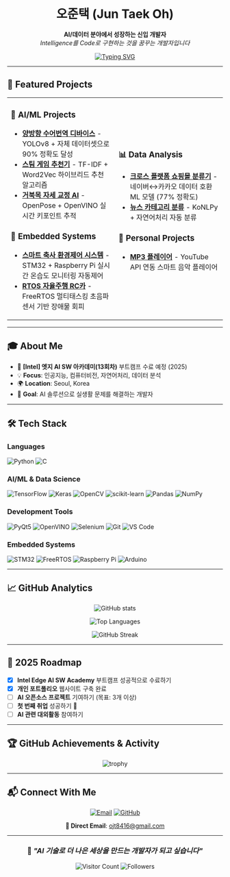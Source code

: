 <div align="center">

# 오준택 (Jun Taek Oh)


**AI/데이터 분야에서 성장하는 신입 개발자**  
*Intelligence를 Code로 구현하는 것을 꿈꾸는 개발자입니다*

[![Typing SVG](https://readme-typing-svg.demolab.com?font=Fira+Code&size=22&duration=3000&pause=1000&center=true&vCenter=true&multiline=true&width=600&height=100&lines=AI+%2F+Data+Developer;Intel+Edge+AI+SW+Academy;Python+%7C+TensorFlow+%7C+OpenCV)](https://git.io/typing-svg)

</div>

---

## 🚀 Featured Projects

<table>
<tr>
<td width="50%">

### 🤖 **AI/ML Projects**
- **[양방향 수어번역 디바이스](https://github.com/juntaek-oh/sign-language-device)** - YOLOv8 + 자체 데이터셋으로 90% 정확도 달성
- **[스팀 게임 추천기](https://github.com/juntaek-oh/game_recommendation)** - TF-IDF + Word2Vec 하이브리드 추천 알고리즘
- **[거북목 자세 교정 AI](https://github.com/juntaek-oh/turtle_neck)** - OpenPose + OpenVINO 실시간 키포인트 추적


### 🔧 **Embedded Systems**
- **[스마트 축사 환경제어 시스템](https://github.com/juntaek-oh/Smart-ENV_control-system)** - STM32 + Raspberry Pi 실시간 온습도 모니터링 자동제어 
- **[RTOS 자율주행 RC카](https://github.com/juntaek-oh/RTOS_RC_CAR)** - FreeRTOS 멀티태스킹 초음파 센서 기반 장애물 회피

</td>
<td width="50%">

### 📊 **Data Analysis**
- **[크로스 플랫폼 쇼핑몰 분류기](https://github.com/juntaek-oh/Crawling_Project)** - 네이버↔카카오 데이터 호환 ML 모델 (77% 정확도)
- **[뉴스 카테고리 분류](https://github.com/juntaek-oh/news_category_classfication)** - KoNLPy + 자연어처리 자동 분류

### 🎵 **Personal Projects**  
- **[MP3 플레이어](https://github.com/juntaek-oh/mp3_player)** - YouTube API 연동 스마트 음악 플레이어

</td>
</tr>
</table>

---

## 🎓 About Me

- 🏫 **[Intel] 엣지 AI SW 아카데미(13회차)** 부트캠프 수료 예정 (2025)
- 💡 **Focus**: 인공지능, 컴퓨터비전, 자연어처리, 데이터 분석  
- 🌍 **Location**: Seoul, Korea
- 🎯 **Goal**: AI 솔루션으로 실생활 문제를 해결하는 개발자

---

## 🛠️ Tech Stack

### **Languages**
![Python](https://img.shields.io/badge/Python-3776AB?style=for-the-badge&logo=python&logoColor=white)
![C](https://img.shields.io/badge/C-A8B9CC?style=for-the-badge&logo=c&logoColor=white)

### **AI/ML & Data Science**
![TensorFlow](https://img.shields.io/badge/TensorFlow-FF6F00?style=for-the-badge&logo=tensorflow&logoColor=white)
![Keras](https://img.shields.io/badge/Keras-FF0000?style=for-the-badge&logo=keras&logoColor=white)
![OpenCV](https://img.shields.io/badge/OpenCV-27338e?style=for-the-badge&logo=OpenCV&logoColor=white)
![scikit-learn](https://img.shields.io/badge/scikit--learn-F7931E?style=for-the-badge&logo=scikit-learn&logoColor=white)
![Pandas](https://img.shields.io/badge/Pandas-150458?style=for-the-badge&logo=pandas&logoColor=white)
![NumPy](https://img.shields.io/badge/NumPy-013243?style=for-the-badge&logo=numpy&logoColor=white)

### **Development Tools**
![PyQt5](https://img.shields.io/badge/PyQt5-41CD52?style=for-the-badge&logo=qt&logoColor=white)
![OpenVINO](https://img.shields.io/badge/OpenVINO-0071C5?style=for-the-badge&logo=intel&logoColor=white)
![Selenium](https://img.shields.io/badge/Selenium-43B02A?style=for-the-badge&logo=selenium&logoColor=white)
![Git](https://img.shields.io/badge/Git-F05032?style=for-the-badge&logo=git&logoColor=white)
![VS Code](https://img.shields.io/badge/VS%20Code-007ACC?style=for-the-badge&logo=visualstudiocode&logoColor=white)

### **Embedded Systems**
![STM32](https://img.shields.io/badge/STM32-03234B?style=for-the-badge&logo=stmicroelectronics&logoColor=white)
![FreeRTOS](https://img.shields.io/badge/FreeRTOS-1F4F99?style=for-the-badge&logo=freertos&logoColor=white)
![Raspberry Pi](https://img.shields.io/badge/Raspberry%20Pi-A22846?style=for-the-badge&logo=raspberrypi&logoColor=white)
![Arduino](https://img.shields.io/badge/Arduino-00878F?style=for-the-badge&logo=arduino&logoColor=white)

---



## 📈 GitHub Analytics

<div align="center">

![GitHub stats](https://github-readme-stats.vercel.app/api?username=juntaek-oh&show_icons=true&theme=tokyonight&count_private=true&hide_border=true)

![Top Languages](https://github-readme-stats.vercel.app/api/top-langs/?username=juntaek-oh&layout=compact&theme=tokyonight&hide_border=true&langs_count=8)

![GitHub Streak](https://streak-stats.demolab.com/?user=juntaek-oh&theme=tokyonight&hide_border=true)

</div>

---

## 🎯 2025 Roadmap

- [x] **Intel Edge AI SW Academy** 부트캠프 성공적으로 수료하기
- [x] **개인 포트폴리오** 웹사이트 구축 완료
- [ ] **AI 오픈소스 프로젝트** 기여하기 (목표: 3개 이상)
- [ ] **첫 번째 취업** 성공하기 🚀
- [ ] **AI 관련 대외활동** 참여하기

---

## 🏆 GitHub Achievements & Activity

<div align="center">

![trophy](https://github-profile-trophy.vercel.app/?username=juntaek-oh&theme=tokyonight&no-frame=true&column=3&margin-w=15&margin-h=15)

</div>

---

## 📬 Connect With Me

<div align="center">

[![Email](https://img.shields.io/badge/Email-ojt8416@gmail.com-EA4335?style=for-the-badge&logo=gmail&logoColor=white)](mailto:ojt8416@gmail.com)
[![GitHub](https://img.shields.io/badge/GitHub-juntaek--oh-181717?style=for-the-badge&logo=github&logoColor=white)](https://github.com/juntaek-oh)

**📧 Direct Email**: ojt8416@gmail.com

</div>

---

<div align="center">

### 💭 *"AI 기술로 더 나은 세상을 만드는 개발자가 되고 싶습니다"*

![Visitor Count](https://komarev.com/ghpvc/?username=juntaek-oh&color=0e75b6&style=for-the-badge)
![Followers](https://img.shields.io/github/followers/juntaek-oh?style=for-the-badge&color=0e75b6)

</div>
